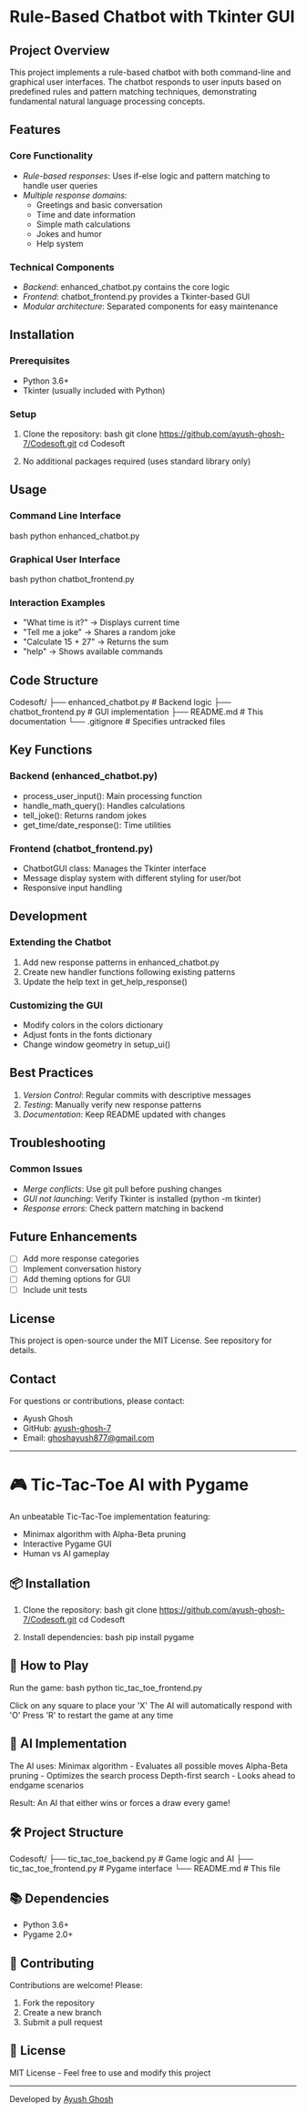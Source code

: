 # Rule-Based Chatbot with Tkinter GUI

## Project Overview

This project implements a rule-based chatbot with both command-line and graphical user interfaces. The chatbot responds to user inputs based on predefined rules and pattern matching techniques, demonstrating fundamental natural language processing concepts.

## Features

### Core Functionality
- *Rule-based responses*: Uses if-else logic and pattern matching to handle user queries
- *Multiple response domains*:
  - Greetings and basic conversation
  - Time and date information
  - Simple math calculations
  - Jokes and humor
  - Help system

### Technical Components
- *Backend*: enhanced_chatbot.py contains the core logic
- *Frontend*: chatbot_frontend.py provides a Tkinter-based GUI
- *Modular architecture*: Separated components for easy maintenance

## Installation

### Prerequisites
- Python 3.6+
- Tkinter (usually included with Python)

### Setup
1. Clone the repository:
   bash
   git clone https://github.com/ayush-ghosh-7/Codesoft.git
   cd Codesoft
   

2. No additional packages required (uses standard library only)

## Usage

### Command Line Interface
bash
python enhanced_chatbot.py


### Graphical User Interface
bash
python chatbot_frontend.py


### Interaction Examples
- "What time is it?" → Displays current time
- "Tell me a joke" → Shares a random joke
- "Calculate 15 + 27" → Returns the sum
- "help" → Shows available commands

## Code Structure


Codesoft/
├── enhanced_chatbot.py    # Backend logic
├── chatbot_frontend.py    # GUI implementation
├── README.md             # This documentation
└── .gitignore            # Specifies untracked files


## Key Functions

### Backend (enhanced_chatbot.py)
- process_user_input(): Main processing function
- handle_math_query(): Handles calculations
- tell_joke(): Returns random jokes
- get_time/date_response(): Time utilities

### Frontend (chatbot_frontend.py)
- ChatbotGUI class: Manages the Tkinter interface
- Message display system with different styling for user/bot
- Responsive input handling

## Development

### Extending the Chatbot
1. Add new response patterns in enhanced_chatbot.py
2. Create new handler functions following existing patterns
3. Update the help text in get_help_response()

### Customizing the GUI
- Modify colors in the colors dictionary
- Adjust fonts in the fonts dictionary
- Change window geometry in setup_ui()

## Best Practices

1. *Version Control*: Regular commits with descriptive messages
2. *Testing*: Manually verify new response patterns
3. *Documentation*: Keep README updated with changes

## Troubleshooting

### Common Issues
- *Merge conflicts*: Use git pull before pushing changes
- *GUI not launching*: Verify Tkinter is installed (python -m tkinter)
- *Response errors*: Check pattern matching in backend

## Future Enhancements
- [ ] Add more response categories
- [ ] Implement conversation history
- [ ] Add theming options for GUI
- [ ] Include unit tests

## License
This project is open-source under the MIT License. See repository for details.

## Contact
For questions or contributions, please contact:
- Ayush Ghosh
- GitHub: [ayush-ghosh-7](https://github.com/ayush-ghosh-7)
- Email: ghoshayush877@gmail.com

---


# 🎮 Tic-Tac-Toe AI with Pygame
An unbeatable Tic-Tac-Toe implementation featuring:
- Minimax algorithm with Alpha-Beta pruning
- Interactive Pygame GUI
- Human vs AI gameplay

## 📦 Installation

1. Clone the repository:
   bash
   git clone https://github.com/ayush-ghosh-7/Codesoft.git
   cd Codesoft
   

2. Install dependencies:
   bash
   pip install pygame
   

## 🚀 How to Play

Run the game:
bash
python tic_tac_toe_frontend.py


Click on any square to place your 'X'
The AI will automatically respond with 'O'
Press 'R' to restart the game at any time

## 🧠 AI Implementation

The AI uses:
Minimax algorithm - Evaluates all possible moves
Alpha-Beta pruning - Optimizes the search process
Depth-first search - Looks ahead to endgame scenarios

Result: An AI that either wins or forces a draw every game!

## 🛠 Project Structure


Codesoft/
├── tic_tac_toe_backend.py  # Game logic and AI
├── tic_tac_toe_frontend.py # Pygame interface
└── README.md               # This file


## 📚 Dependencies

- Python 3.6+
- Pygame 2.0+

## 🤝 Contributing

Contributions are welcome! Please:
1. Fork the repository
2. Create a new branch
3. Submit a pull request

## 📜 License

MIT License - Feel free to use and modify this project

---

Developed by [Ayush Ghosh](https://github.com/ayush-ghosh-7)
